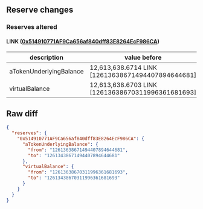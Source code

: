## Reserve changes

### Reserves altered

#### LINK ([0x514910771AF9Ca656af840dff83E8264EcF986CA](https://etherscan.io/address/0x514910771AF9Ca656af840dff83E8264EcF986CA))

| description | value before | value after |
| --- | --- | --- |
| aTokenUnderlyingBalance | 12,613,638.6714 LINK [12613638671494407894644681] | 12,613,438.6714 LINK [12613438671494407894644681] |
| virtualBalance | 12,613,638.6703 LINK [12613638670311996361681693] | 12,613,438.6703 LINK [12613438670311996361681693] |


## Raw diff

```json
{
  "reserves": {
    "0x514910771AF9Ca656af840dff83E8264EcF986CA": {
      "aTokenUnderlyingBalance": {
        "from": "12613638671494407894644681",
        "to": "12613438671494407894644681"
      },
      "virtualBalance": {
        "from": "12613638670311996361681693",
        "to": "12613438670311996361681693"
      }
    }
  }
}
```